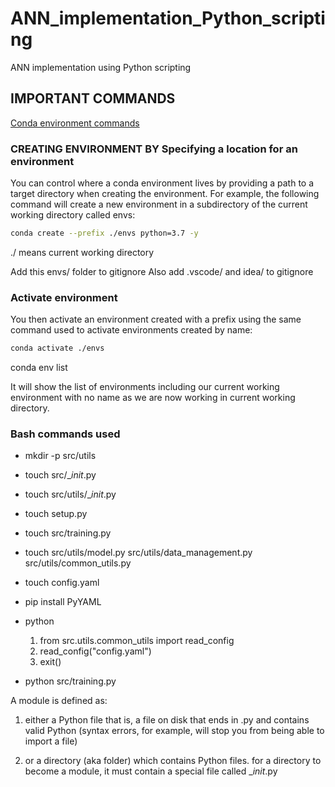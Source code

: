 # ANN_implementation_Python_scripting

ANN implementation using Python scripting

## IMPORTANT COMMANDS

[Conda environment commands](https://docs.conda.io/projects/conda/en/latest/user-guide/tasks/manage-environments.html)

### CREATING ENVIRONMENT BY Specifying a location for an environment

You can control where a conda environment lives by providing a path to a target directory when creating the environment. For example, the following command will create a new environment in a subdirectory of the current working directory called envs:

```bash
conda create --prefix ./envs python=3.7 -y
```
./ means current working directory

Add this envs/ folder to gitignore 
Also add .vscode/ and idea/ to gitignore

### Activate environment 

You then activate an environment created with a prefix using the same command used to activate environments created by name:

```bash
conda activate ./envs
```
conda env list

It will show the list of environments including our current working environment with no name as we are now working in current working directory.


### Bash commands used

* mkdir -p src/utils

* touch src/__init_.py

* touch src/utils/__init_.py

* touch setup.py

* touch src/training.py

* touch src/utils/model.py src/utils/data_management.py src/utils/common_utils.py

* touch config.yaml

* pip install PyYAML

* python
  1. from src.utils.common_utils import read_config
  2. read_config("config.yaml") 
  3. exit()

* python src/training.py

A module is defined as:

1. either a Python file that is, a file on disk that ends in .py and contains valid Python (syntax errors, for example, will stop you from being able to import a file)

2. or a directory (aka folder) which contains Python files.
for a directory to become a module, it must contain a special file called __init_.py